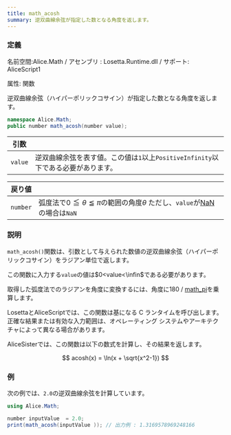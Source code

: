 ```yaml
---
title: math_acosh
summary: 逆双曲線余弦が指定した数となる角度を返します。
---
```


### 定義
名前空間:Alice.Math / アセンブリ : Losetta.Runtime.dll / サポート: AliceScript1

属性: 関数

逆双曲線余弦（ハイパーポリックコサイン）が指定した数となる角度を返します。

```cs title="AliceScript"
namespace Alice.Math;
public number math_acosh(number value);
```

|引数| |
|-|-|
|`value`|逆双曲線余弦を表す値。この値は`1`以上`PositiveInfinity`以下である必要があります。|

|戻り値| |
|-|-|
|`number`|弧度法で$0\leqq\theta\leqq\pi$の範囲の角度$\theta$ ただし、`value`が[NaN](./math_isnan.md)の場合は`NaN`|

### 説明
`math_acosh()`関数は、引数として与えられた数値の逆双曲線余弦（ハイパーポリックコサイン）をラジアン単位で返します。

この関数に入力する`value`の値は$0<value<\infin$である必要があります。

取得した弧度法でのラジアンを角度に変換するには、角度に180 / [math_pi](./math_pi.md)を乗算します。

LosettaとAliceScriptでは、この関数は基になる C ランタイムを呼び出します。正確な結果または有効な入力範囲は、オペレーティング システムやアーキテクチャによって異なる場合があります。

AliceSisterでは、この関数は以下の数式を計算し、その結果を返します。

$$
acosh(x) = \ln(x + \sqrt{x^2-1})
$$

### 例
次の例では、`2.0`の逆双曲線余弦を計算しています。

```cs title="AliceScript"
using Alice.Math;

number inputValue  = 2.0;
print(math_acosh(inputValue )); // 出力例 : 1.3169578969248166
```